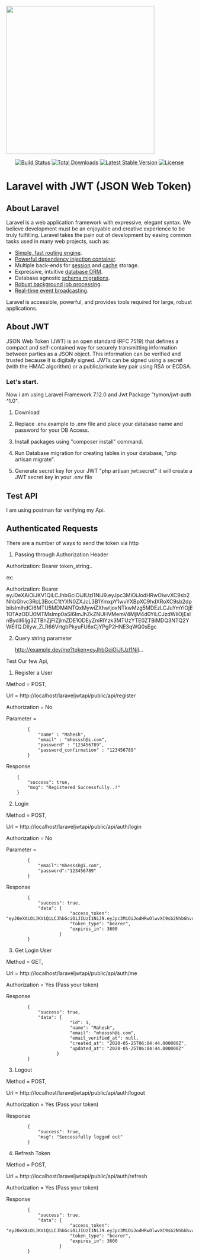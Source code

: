 <p align="centre"><img src="https://res.cloudinary.com/dtfbvvkyp/image/upload/v1566331377/laravel-logolockup-cmyk-red.svg" width="400"></p>

<p align="center">
<a href="https://travis-ci.org/laravel/framework"><img src="https://travis-ci.org/laravel/framework.svg" alt="Build Status"></a>
<a href="https://packagist.org/packages/laravel/framework"><img src="https://poser.pugx.org/laravel/framework/d/total.svg" alt="Total Downloads"></a>
<a href="https://packagist.org/packages/laravel/framework"><img src="https://poser.pugx.org/laravel/framework/v/stable.svg" alt="Latest Stable Version"></a>
<a href="https://packagist.org/packages/laravel/framework"><img src="https://poser.pugx.org/laravel/framework/license.svg" alt="License"></a>
</p>

# Laravel with JWT (JSON Web Token)


## About Laravel

Laravel is a web application framework with expressive, elegant syntax. We believe development must be an enjoyable and creative experience to be truly fulfilling. Laravel takes the pain out of development by easing common tasks used in many web projects, such as:

- [Simple, fast routing engine](https://laravel.com/docs/routing).
- [Powerful dependency injection container](https://laravel.com/docs/container).
- Multiple back-ends for [session](https://laravel.com/docs/session) and [cache](https://laravel.com/docs/cache) storage.
- Expressive, intuitive [database ORM](https://laravel.com/docs/eloquent).
- Database agnostic [schema migrations](https://laravel.com/docs/migrations).
- [Robust background job processing](https://laravel.com/docs/queues).
- [Real-time event broadcasting](https://laravel.com/docs/broadcasting).

Laravel is accessible, powerful, and provides tools required for large, robust applications.

## About JWT

JSON Web Token (JWT) is an open standard (RFC 7519) that defines a compact and self-contained way for securely transmitting information between parties as a JSON object. This information can be verified and trusted because it is digitally signed. JWTs can be signed using a secret (with the HMAC algorithm) or a public/private key pair using RSA or ECDSA.

### Let's start.

Now i am using Laravel Framework 7.12.0 and Jwt Package "tymon/jwt-auth ^1.0".

1. Download

2. Replace .env.example to .env file and place your database name and password for your DB Access.

3. Install packages using "composer install" command.

4. Run Database migration for creating tables in your database, "php artisan migrate".

5. Generate secret key for your JWT "php artisan jwt:secret" it will create a JWT secret key in your .env file

## Test API

I am using postman for verifying my Api.

## Authenticated Requests

There are a number of ways to send the token via http

1. Passing through Authorization Header

Authorization: Bearer token_string..

ex: 
   
   Authorization: Bearer eyJ0eXAiOiJKV1QiLCJhbGciOiJIUzI1NiJ9.eyJpc3MiOiJodHRwOlwvXC9sb2NhbGhvc3RcL3BocC1tYXN0ZXJcL3B1YmxpY1wvYXBpXC9hdXRoXC9sb2dpbiIsImlhdCI6MTU5MDM4NTQxMywiZXhwIjoxNTkwMzg5MDEzLCJuYmYiOjE1OTAzODU0MTMsImp0aSI6ImJhZkZNUHVMemV4MjM4d0YiLCJzdWIiOjEsInBydiI6Ijg3ZTBhZjFlZjlmZDE1ODEyZmRlYzk3MTUzYTE0ZTBiMDQ3NTQ2YWEifQ.DIIyw_ZLR66VrtgbPkyuFU6xCjYPgP2HNE3qWQ0sEgc


2. Query string parameter

    http://example.dev/me?token=eyJhbGciOiJIUzI1NiI...


 Test Our few Api,

 1. Register a User

 Method = POST,

 Url = http://localhost/laraveljwtapi/public/api/register

 Authorization = No

 Parameter = 

            {
                "name" : "Mahesh",
                "email" : "mhesssh@i.com",
                "password" : "123456789",
                "password_confirmation" : "123456789"
            }

Response

        {
            "success": true,
            "msg": "Registered Successfully..!"
        }

2. Login


 Method = POST,

 Url = http://localhost/laraveljwtapi/public/api/auth/login

 Authorization = No

 Parameter = 

            {
	            "email":"mhesssh@i.com",
	            "password":"123456789"
            }

Response

            {
                "success": true,
                "data": {
                            "access_token": "eyJ0eXAiOiJKV1QiLCJhbGciOiJIUzI1NiJ9.eyJpc3MiOiJodHRwOlwvXC9sb2NhbGhvc3RcL3BocC1tYXN0ZXJcL3B1YmxpY1wvYXBpXC9hdXRoXC9sb2dpbiIsImlhdCI6MTU5MDM4NjE4MCwiZXhwIjoxNTkwMzg5NzgwLCJuYmYiOjE1OTAzODYxODAsImp0aSI6InB1UEhkVWI5NmNEekVsdU8iLCJzdWIiOjEsInBydiI6Ijg3ZTBhZjFlZjlmZDE1ODEyZmRlYzk3MTUzYTE0ZTBiMDQ3NTQ2YWEifQ.RTLhOhbqeOmmzMFqsgdt3jffoyYRVJuaavWMCLxwKQc",
                            "token_type": "bearer",
                            "expires_in": 3600
                        }
            }

3. Get Login User


 Method = GET,

 Url = http://localhost/laraveljwtapi/public/api/auth/me

 Authorization = Yes (Pass your token)

Response

            {
                "success": true,
                "data": {
                            "id": 1,
                            "name": "Mahesh",
                            "email": "mhesssh@i.com",
                            "email_verified_at": null,
                            "created_at": "2020-05-25T06:04:44.000000Z",
                            "updated_at": "2020-05-25T06:04:44.000000Z"
                       }
            }


3. Logout


 Method = POST,

 Url = http://localhost/laraveljwtapi/public/api/auth/logout

 Authorization = Yes (Pass your token)

Response

            {
                "success": true,
                "msg": "Successfully logged out"
            }

4. Refresh Token

Method = POST,

 Url = http://localhost/laraveljwtapi/public/api/auth/refresh

 Authorization = Yes (Pass your token)

Response

            {
                "success": true,
                "data": {
                            "access_token": "eyJ0eXAiOiJKV1QiLCJhbGciOiJIUzI1NiJ9.eyJpc3MiOiJodHRwOlwvXC9sb2NhbGhvc3RcL2xhcmF2ZWxqd3RhcGlcL3B1YmxpY1wvYXBpXC9hdXRoXC9yZWZyZXNoIiwiaWF0IjoxNTkwMzg3MTIyLCJleHAiOjE1OTAzOTA3NTgsIm5iZiI6MTU5MDM4NzE1OCwianRpIjoiRFdVTDFYMmZoWndnZUNWOCIsInN1YiI6MSwicHJ2IjoiODdlMGFmMWVmOWZkMTU4MTJmZGVjOTcxNTNhMTRlMGIwNDc1NDZhYSJ9.uQiGAbusUIbQfkgsEPaQBceAZylKywve89DZMQwdi7o",
                            "token_type": "bearer",
                            "expires_in": 3600
                        }
            }






